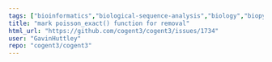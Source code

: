 ```yaml
---
tags: ["bioinformatics","biological-sequence-analysis","biology","biopython","data-science","evolution","genomics","help-wanted","markov-chain","maximum-likelihood","molecular-evolution","non-stationary","parallel","phylogenetic-trees","phylogenetics","pycogent","python","sequence-alignment","signal-processing","statistics"]
title: "mark poisson_exact() function for removal"
html_url: "https://github.com/cogent3/cogent3/issues/1734"
user: "GavinHuttley"
repo: "cogent3/cogent3"
---
```


